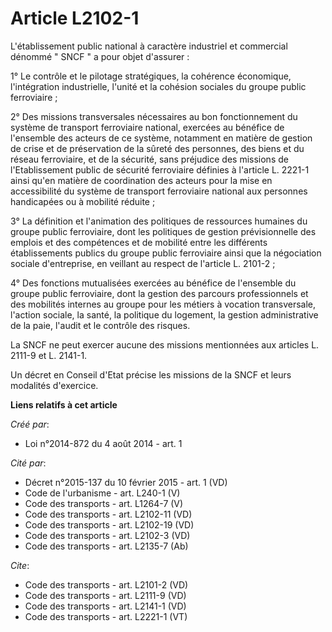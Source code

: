 # Article L2102-1

L'établissement public national à caractère industriel et commercial dénommé " SNCF " a pour objet d'assurer : 

1° Le contrôle et le pilotage stratégiques, la cohérence économique, l'intégration industrielle, l'unité et la cohésion
sociales du groupe public ferroviaire ; 

2° Des missions transversales nécessaires au bon fonctionnement du système de transport ferroviaire national, exercées au
bénéfice de l'ensemble des acteurs de ce système, notamment en matière de gestion de crise et de préservation de la sûreté
des personnes, des biens et du réseau ferroviaire, et de la sécurité, sans préjudice des missions de l'Etablissement public
de sécurité ferroviaire définies à l'article L. 2221-1 ainsi qu'en matière de coordination des acteurs pour la mise en
accessibilité du système de transport ferroviaire national aux personnes handicapées ou à mobilité réduite ; 

3° La définition et l'animation des politiques de ressources humaines du groupe public ferroviaire, dont les politiques de
gestion prévisionnelle des emplois et des compétences et de mobilité entre les différents établissements publics du groupe
public ferroviaire ainsi que la négociation sociale d'entreprise, en veillant au respect de l'article L. 2101-2 ; 

4° Des fonctions mutualisées exercées au bénéfice de l'ensemble du groupe public ferroviaire, dont la gestion des parcours
professionnels et des mobilités internes au groupe pour les métiers à vocation transversale, l'action sociale, la santé, la
politique du logement, la gestion administrative de la paie, l'audit et le contrôle des risques. 

La SNCF ne peut exercer aucune des missions mentionnées aux articles L. 2111-9 et L. 2141-1. 

Un décret en Conseil d'Etat précise les missions de la SNCF et leurs modalités d'exercice.

**Liens relatifs à cet article**

_Créé par_:

  - Loi n°2014-872 du 4 août 2014 - art. 1

_Cité par_:

  - Décret n°2015-137 du 10 février 2015 - art. 1 (VD)
  - Code de l'urbanisme - art. L240-1 (V)
  - Code des transports - art. L1264-7 (V)
  - Code des transports - art. L2102-11 (VD)
  - Code des transports - art. L2102-19 (VD)
  - Code des transports - art. L2102-3 (VD)
  - Code des transports - art. L2135-7 (Ab)

_Cite_:

  - Code des transports - art. L2101-2 (VD)
  - Code des transports - art. L2111-9 (VD)
  - Code des transports - art. L2141-1 (VD)
  - Code des transports - art. L2221-1 (VT)
